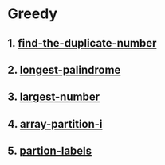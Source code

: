 # Greedy
## 1. [find-the-duplicate-number](https://leetcode.com/problems/find-the-duplicate-number/)
## 2. [longest-palindrome](https://leetcode.com/problems/longest-palindrome/)
## 3. [largest-number](https://leetcode.com/problems/largest-number/)
## 4. [array-partition-i](https://leetcode.com/problems/array-partition-i/)
## 5. [partion-labels](https://leetcode.com/problems/partition-labels/)